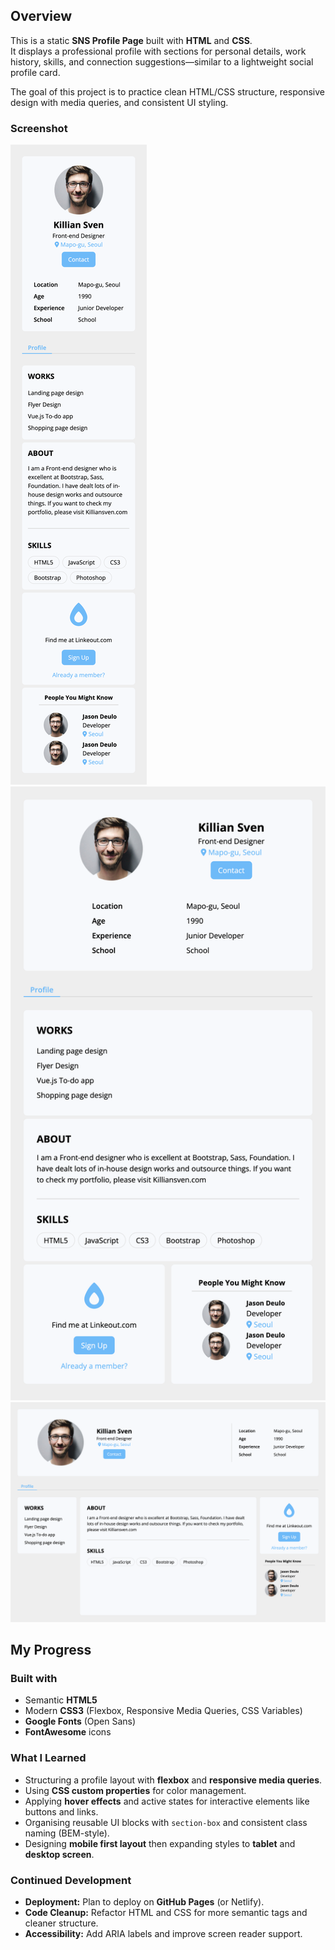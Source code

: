 ## Overview

This is a static **SNS Profile Page** built with **HTML** and **CSS**.  
It displays a professional profile with sections for personal details, work history, skills, and connection suggestions—similar to a lightweight social profile card.

The goal of this project is to practice clean HTML/CSS structure, responsive design with media queries, and consistent UI styling.

### Screenshot

![Mobile screenshot](./mobile.png)
![Tablet screenshot](./tablet.png)
![Desktop screenshot](./desktop.png)

## My Progress

### Built with

- Semantic **HTML5**
- Modern **CSS3** (Flexbox, Responsive Media Queries, CSS Variables)
- **Google Fonts** (Open Sans)
- **FontAwesome** icons

### What I Learned

- Structuring a profile layout with **flexbox** and **responsive media queries**.
- Using **CSS custom properties** for color management.
- Applying **hover effects** and active states for interactive elements like buttons and links.
- Organising reusable UI blocks with `section-box` and consistent class naming (BEM-style).
- Designing **mobile first layout** then expanding styles to **tablet** and **desktop screen**.

### Continued Development

- **Deployment:** Plan to deploy on **GitHub Pages** (or Netlify).
- **Code Cleanup:** Refactor HTML and CSS for more semantic tags and cleaner structure.
- **Accessibility:** Add ARIA labels and improve screen reader support.
